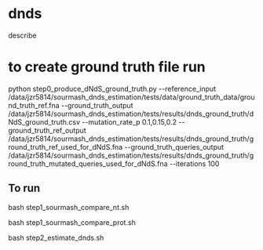# dnds

describe

# to create ground truth file run

python step0_produce_dNdS_ground_truth.py --reference_input /data/jzr5814/sourmash_dnds_estimation/tests/data/ground_truth_data/ground_truth_ref.fna --ground_truth_output /data/jzr5814/sourmash_dnds_estimation/tests/results/dnds_ground_truth/dNdS_ground_truth.csv --mutation_rate_p 0.1,0.15,0.2 --ground_truth_ref_output /data/jzr5814/sourmash_dnds_estimation/tests/results/dnds_ground_truth/ground_truth_ref_used_for_dNdS.fna --ground_truth_queries_output /data/jzr5814/sourmash_dnds_estimation/tests/results/dnds_ground_truth/ground_truth_mutated_queries_used_for_dNdS.fna --iterations 100

## To run

bash step1_sourmash_compare_nt.sh

bash step1_sourmash_compare_prot.sh

bash step2_estimate_dnds.sh

